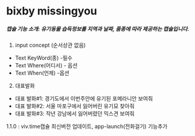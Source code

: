 # bixby missingyou
##### 캡슐 기능 소개: 유기동물 습득정보를 지역과 날짜, 품종에 따라 제공하는 캡슐입니다.

1. input concept (순서상관 없음)
- Text KeyWord(종) -필수
- Text Where(어디서) - 옵션
- Text When(언제) -옵션
2. 대표발화
- 대표 발화#1: 경기도에서 이번주안에 유기된 포메라니안 보여줘
- 대표 발화#2: 서울 마포구에서 잃어버린 유기묘 찾아줘
- 대표 발화#3: 작년 강남에서 잃어버렸던 믹스견 보여줘


1.1.0 : viv.time캡슐 최신버전 업데이트, app-launch(전화걸기) 기능추가
